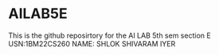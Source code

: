 # AILAB5E
This is the github reposirtory for the AI LAB 5th sem section E
USN:1BM22CS260
NAME: SHLOK SHIVARAM IYER
